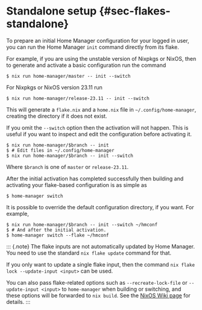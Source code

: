 # Standalone setup {#sec-flakes-standalone}

To prepare an initial Home Manager configuration for your logged in
user, you can run the Home Manager `init` command directly from its
flake.

For example, if you are using the unstable version of Nixpkgs or NixOS,
then to generate and activate a basic configuration run the command

``` console
$ nix run home-manager/master -- init --switch
```

For Nixpkgs or NixOS version 23.11 run

``` console
$ nix run home-manager/release-23.11 -- init --switch
```

This will generate a `flake.nix` and a `home.nix` file in
`~/.config/home-manager`, creating the directory if it does not exist.

If you omit the `--switch` option then the activation will not happen.
This is useful if you want to inspect and edit the configuration before
activating it.

``` console
$ nix run home-manager/$branch -- init
$ # Edit files in ~/.config/home-manager
$ nix run home-manager/$branch -- init --switch
```

Where `$branch` is one of `master` or `release-23.11`.

After the initial activation has completed successfully then building
and activating your flake-based configuration is as simple as

``` console
$ home-manager switch
```

It is possible to override the default configuration directory, if you
want. For example,

``` console
$ nix run home-manager/$branch -- init --switch ~/hmconf
$ # And after the initial activation.
$ home-manager switch --flake ~/hmconf
```

::: {.note}
The flake inputs are not automatically updated by Home Manager. You need
to use the standard `nix flake update` command for that.

If you only want to update a single flake input, then the command
`nix flake lock --update-input <input>` can be used.

You can also pass flake-related options such as `--recreate-lock-file`
or `--update-input <input>` to `home-manager` when building or
switching, and these options will be forwarded to `nix build`. See the
[NixOS Wiki page](https://nixos.wiki/wiki/Flakes) for details.
:::
